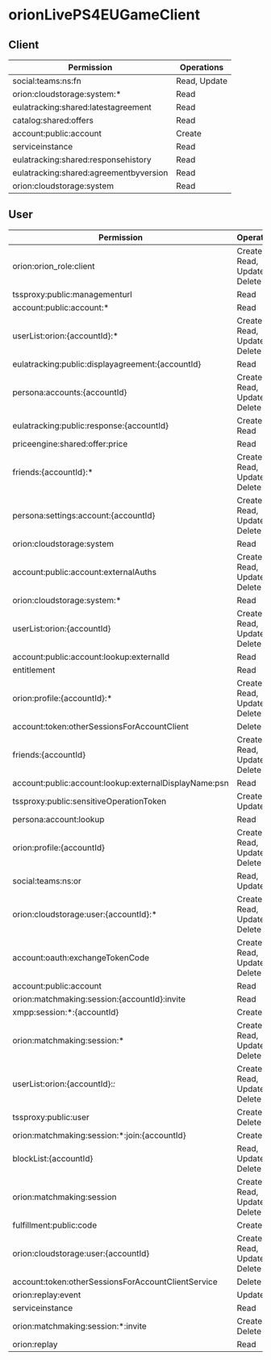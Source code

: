 # orionLivePS4EUGameClient

## Client
| Permission | Operations |
| - | - |
| social:teams:ns:fn | Read, Update |
| orion:cloudstorage:system:* | Read |
| eulatracking:shared:latestagreement | Read |
| catalog:shared:offers | Read |
| account:public:account | Create |
| serviceinstance | Read |
| eulatracking:shared:responsehistory | Read |
| eulatracking:shared:agreementbyversion | Read |
| orion:cloudstorage:system | Read |

## User
| Permission | Operations |
| - | - |
| orion:orion_role:client | Create, Read, Update, Delete |
| tssproxy:public:managementurl | Read |
| account:public:account:* | Read |
| userList:orion:{accountId}:* | Create, Read, Update, Delete |
| eulatracking:public:displayagreement:{accountId} | Read |
| persona:accounts:{accountId} | Create, Read, Update, Delete |
| eulatracking:public:response:{accountId} | Create, Read |
| priceengine:shared:offer:price | Read |
| friends:{accountId}:* | Create, Read, Update, Delete |
| persona:settings:account:{accountId} | Create, Read, Update, Delete |
| orion:cloudstorage:system | Read |
| account:public:account:externalAuths | Create, Read, Update, Delete |
| orion:cloudstorage:system:* | Read |
| userList:orion:{accountId} | Create, Read, Update, Delete |
| account:public:account:lookup:externalId | Read |
| entitlement | Read |
| orion:profile:{accountId}:* | Create, Read, Update, Delete |
| account:token:otherSessionsForAccountClient | Delete |
| friends:{accountId} | Create, Read, Update, Delete |
| account:public:account:lookup:externalDisplayName:psn | Read |
| tssproxy:public:sensitiveOperationToken | Create, Update |
| persona:account:lookup | Read |
| orion:profile:{accountId} | Create, Read, Update, Delete |
| social:teams:ns:or | Read, Update |
| orion:cloudstorage:user:{accountId}:* | Create, Read, Update, Delete |
| account:oauth:exchangeTokenCode | Create, Read, Update, Delete |
| account:public:account | Read |
| orion:matchmaking:session:{accountId}:invite | Read |
| xmpp:session:*:{accountId} | Create |
| orion:matchmaking:session:* | Create, Read, Update, Delete |
| userList:orion:{accountId}:*:* | Create, Read, Update, Delete |
| tssproxy:public:user | Create, Delete |
| orion:matchmaking:session:*:join:{accountId} | Create |
| blockList:{accountId} | Read, Update, Delete |
| orion:matchmaking:session | Create, Read, Update, Delete |
| fulfillment:public:code | Create |
| orion:cloudstorage:user:{accountId} | Create, Read, Update, Delete |
| account:token:otherSessionsForAccountClientService | Delete |
| orion:replay:event | Update |
| serviceinstance | Read |
| orion:matchmaking:session:*:invite | Create, Delete |
| orion:replay | Read |